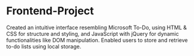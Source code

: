 # Frontend-Project
Created an intuitive interface resembling Microsoft To-Do, using HTML & CSS for structure and styling, and JavaScript with jQuery for dynamic functionalities like DOM manipulation. Enabled users to store and retrieve to-do lists using local storage.
